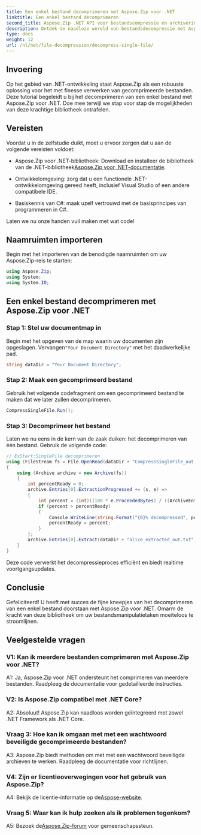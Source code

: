 ```yaml
---
title: Een enkel bestand decomprimeren met Aspose.Zip voor .NET
linktitle: Een enkel bestand decomprimeren
second_title: Aspose.Zip .NET API voor bestandscompressie en archivering
description: Ontdek de naadloze wereld van bestandsdecompressie met Aspose.Zip voor .NET. Verwerk moeiteloos gecomprimeerde bestanden in uw C#-projecten.
type: docs
weight: 12
url: /nl/net/file-decompression/decompress-single-file/
---
```

## Invoering

Op het gebied van .NET-ontwikkeling staat Aspose.Zip als een robuuste oplossing voor het met finesse verwerken van gecomprimeerde bestanden. Deze tutorial begeleidt u bij het decomprimeren van een enkel bestand met Aspose.Zip voor .NET. Doe mee terwijl we stap voor stap de mogelijkheden van deze krachtige bibliotheek ontrafelen.

## Vereisten

Voordat u in de zelfstudie duikt, moet u ervoor zorgen dat u aan de volgende vereisten voldoet:

-  Aspose.Zip voor .NET-bibliotheek: Download en installeer de bibliotheek van de .NET-bibliotheek[Aspose.Zip voor .NET-documentatie](https://reference.aspose.com/zip/net/).

- Ontwikkelomgeving: zorg dat u een functionele .NET-ontwikkelomgeving gereed heeft, inclusief Visual Studio of een andere compatibele IDE.

- Basiskennis van C#: maak uzelf vertrouwd met de basisprincipes van programmeren in C#.

Laten we nu onze handen vuil maken met wat code!

## Naamruimten importeren

Begin met het importeren van de benodigde naamruimten om uw Aspose.Zip-reis te starten:

```csharp
using Aspose.Zip;
using System;
using System.IO;
```

## Een enkel bestand decomprimeren met Aspose.Zip voor .NET

### Stap 1: Stel uw documentmap in

 Begin met het opgeven van de map waarin uw documenten zijn opgeslagen. Vervangen`"Your Document Directory"` met het daadwerkelijke pad.

```csharp
string dataDir = "Your Document Directory";
```

### Stap 2: Maak een gecomprimeerd bestand

Gebruik het volgende codefragment om een gecomprimeerd bestand te maken dat we later zullen decomprimeren.

```csharp
CompressSingleFile.Run();
```

### Stap 3: Decomprimeer het bestand

Laten we nu eens in de kern van de zaak duiken: het decomprimeren van één bestand. Gebruik de volgende code:

```csharp
// ExStart:SingleFile decomprimeren
using (FileStream fs = File.OpenRead(dataDir + "CompressSingleFile_out.zip"))
{
    using (Archive archive = new Archive(fs))
    {
        int percentReady = 0;
        archive.Entries[0].ExtractionProgressed += (s, e) =>
        {
            int percent = (int)((100 * e.ProceededBytes) / ((ArchiveEntry)s).UncompressedSize);
            if (percent > percentReady)
            {
                Console.WriteLine(string.Format("{0}% decompressed", percent));
                percentReady = percent;
            }
        };
        archive.Entries[0].Extract(dataDir + "alice_extracted_out.txt");
    }
}
```

Deze code verwerkt het decompressieproces efficiënt en biedt realtime voortgangsupdates.

## Conclusie

Gefeliciteerd! U heeft met succes de fijne kneepjes van het decomprimeren van een enkel bestand doorstaan met Aspose.Zip voor .NET. Omarm de kracht van deze bibliotheek om uw bestandsmanipulatietaken moeiteloos te stroomlijnen.

## Veelgestelde vragen

### V1: Kan ik meerdere bestanden comprimeren met Aspose.Zip voor .NET?

A1: Ja, Aspose.Zip voor .NET ondersteunt het comprimeren van meerdere bestanden. Raadpleeg de documentatie voor gedetailleerde instructies.

### V2: Is Aspose.Zip compatibel met .NET Core?

A2: Absoluut! Aspose.Zip kan naadloos worden geïntegreerd met zowel .NET Framework als .NET Core.

### Vraag 3: Hoe kan ik omgaan met met een wachtwoord beveiligde gecomprimeerde bestanden?

A3: Aspose.Zip biedt methoden om met met een wachtwoord beveiligde archieven te werken. Raadpleeg de documentatie voor richtlijnen.

### V4: Zijn er licentieoverwegingen voor het gebruik van Aspose.Zip?

 A4: Bekijk de licentie-informatie op de[Aspose-website](https://purchase.aspose.com/buy).

### Vraag 5: Waar kan ik hulp zoeken als ik problemen tegenkom?

 A5: Bezoek de[Aspose.Zip-forum](https://forum.aspose.com/c/zip/37) voor gemeenschapssteun.